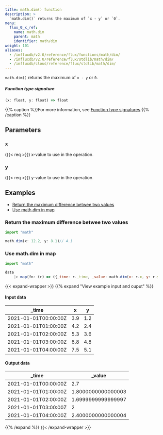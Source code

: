 ```yaml
---
title: math.dim() function
description: >
  `math.dim()` returns the maximum of `x - y` or `0`.
menu:
  flux_0_x_ref:
    name: math.dim
    parent: math
    identifier: math/dim
weight: 101
aliases:
  - /influxdb/v2.0/reference/flux/functions/math/dim/
  - /influxdb/v2.0/reference/flux/stdlib/math/dim/
  - /influxdb/cloud/reference/flux/stdlib/math/dim/
---
```


<!------------------------------------------------------------------------------

IMPORTANT: This page was generated from comments in the Flux source code. Any
edits made directly to this page will be overwritten the next time the
documentation is generated. 

To make updates to this documentation, update the function comments above the
function definition in the Flux source code:

https://github.com/influxdata/flux/blob/master/stdlib/math/math.flux#L575-L575

Contributing to Flux: https://github.com/influxdata/flux#contributing
Fluxdoc syntax: https://github.com/influxdata/flux/blob/master/docs/fluxdoc.md

------------------------------------------------------------------------------->

`math.dim()` returns the maximum of `x - y` or `0`.



##### Function type signature

```js
(x: float, y: float) => float
```

{{% caption %}}For more information, see [Function type signatures](/flux/v0.x/function-type-signatures/).{{% /caption %}}

## Parameters

### x
({{< req >}})
x-value to use in the operation.



### y
({{< req >}})
y-value to use in the operation.




## Examples

- [Return the maximum difference betwee two values](#return-the-maximum-difference-betwee-two-values)
- [Use math.dim in map](#use-mathdim-in-map)

### Return the maximum difference betwee two values

```js
import "math"

math.dim(x: 12.2, y: 8.1)// 4.1


```


### Use math.dim in map

```js
import "math"

data
    |> map(fn: (r) => ({_time: r._time, _value: math.dim(x: r.x, y: r.y)}))

```

{{< expand-wrapper >}}
{{% expand "View example input and ouput" %}}

#### Input data

| _time                | x   | y   |
| -------------------- | --- | --- |
| 2021-01-01T00:00:00Z | 3.9 | 1.2 |
| 2021-01-01T01:00:00Z | 4.2 | 2.4 |
| 2021-01-01T02:00:00Z | 5.3 | 3.6 |
| 2021-01-01T03:00:00Z | 6.8 | 4.8 |
| 2021-01-01T04:00:00Z | 7.5 | 5.1 |


#### Output data

| _time                | _value             |
| -------------------- | ------------------ |
| 2021-01-01T00:00:00Z | 2.7                |
| 2021-01-01T01:00:00Z | 1.8000000000000003 |
| 2021-01-01T02:00:00Z | 1.6999999999999997 |
| 2021-01-01T03:00:00Z | 2                  |
| 2021-01-01T04:00:00Z | 2.4000000000000004 |

{{% /expand %}}
{{< /expand-wrapper >}}
